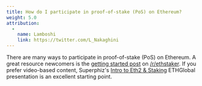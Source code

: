 ```yaml
---
title: How do I participate in proof-of-stake (PoS) on Ethereum?
weight: 5.0
attribution:
  -
    name: Lamboshi
    link: https://twitter.com/L_Nakaghini
---
```


There are many ways to participate in proof-of-stake (PoS) on Ethereum. A great resource newcomers is the [getting started post](https://reddit.com/r/ethstaker/comments/jjdxvw/welcome_to_rethstaker_the_home_for_ethereum/) on [/r/ethstaker](https://reddit.com/r/ethstaker/). If you prefer video-based content, Superphiz's [Intro to Eth2 & Staking](https://www.youtube.com/watch?v=tpkpW031RCI) ETHGlobal presentation is an excellent starting point.

